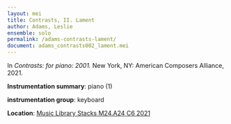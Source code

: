 ```yaml
---
layout: mei
title: Contrasts, II. Lament
author: Adams, Leslie
ensemble: solo 
permalink: /adams-contrasts-lament/
document: adams_contrasts002_lament.mei
---
```


In *Contrasts: for piano: 2001.* New York, NY: American Composers Alliance, 2021.

**Instrumentation summary**: piano (1)

**instrumentation group**: keyboard

**Location**: <a href="https://tufts.primo.exlibrisgroup.com/permalink/01TUN_INST/1kc9gia/alma991018728036003851" target="_blank">Music Library Stacks M24.A24 C6 2021</a>
